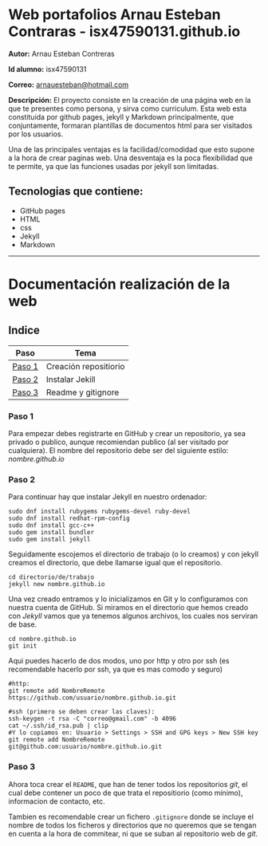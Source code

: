 # Web portafolios Arnau Esteban Contraras - isx47590131.github.io

**Autor:** Arnau Esteban Contreras

**Id alumno:** isx47590131

**Correo:** arnauesteban@hotmail.com

**Descripción:** El proyecto consiste en la creación de una página web en la que te presentes como persona, y sirva como 
curriculum. Esta web esta constituida  por github pages, jekyll y Markdown principalmente, que conjuntamente, formaran plantillas de documentos html para ser visitados por los usuarios. 

Una de las principales ventajas es la facilidad/comodidad que esto supone a la hora de crear paginas web. 
Una desventaja es la poca flexibilidad que te permite, ya que las funciones usadas por jekyll son limitadas.


## Tecnologias que contiene:

- GitHub pages
- HTML
- css
- Jekyll
- Markdown


-----

# Documentación realización de la web

## Indice

|     Paso      | Tema          |
| ------------- |-------------- |
|[Paso 1](#Paso-1) | Creación repositiorio  |
| [Paso 2](#**Paso-2**) | Instalar Jekill       |
| [Paso 3](#Paso-3) | Readme y gitignore     |



### Paso 1

Para empezar debes registrarte en GitHub y crear un repositorio, ya sea privado o publico, aunque recomiendan publico (al ser visitado por cualquiera). El nombre del repositorio debe ser del siguiente  estilo: *nombre.github.io* 

### **Paso 2**

Para continuar hay que instalar Jekyll en nuestro ordenador:

```
sudo dnf install rubygems rubygems-devel ruby-devel
sudo dnf install redhat-rpm-config
sudo dnf install gcc-c++
sudo gem install bundler
sudo gem install jekyll
```

Seguidamente escojemos el directorio de trabajo (o lo creamos) y con jekyll creamos el directorio, que debe llamarse igual que el repositorio.

```
cd directorio/de/trabajo
jekyll new nombre.github.io

```

Una vez creado entramos y lo inicializamos en Git y lo configuramos con nuestra cuenta de GitHub.
Si miramos en el directorio que hemos creado con *Jekyll* vamos que ya tenemos algunos archivos, los cuales nos serviran de base.

```
cd nombre.github.io
git init
```

Aqui puedes hacerlo de dos modos, uno por http y otro por ssh (es recomendable hacerlo por ssh, ya que es mas comodo y seguro)

```
#http:
git remote add NombreRemote https://github.com/usuario/nombre.github.io.git

#ssh (primero se deben crear las claves):
ssh-keygen -t rsa -C "correo@gmail.com" -b 4096
cat ~/.ssh/id_rsa.pub | clip
#Y lo copiamos en: Usuario > Settings > SSH and GPG keys > New SSH key
git remote add NombreRemote git@github.com:usuario/nombre.github.io.git

```


### **Paso 3**

Ahora toca crear el `README`, que han de tener todos los repositorios *git*, el cual debe contener un poco de que trata el repositiorio (como mínimo), informacion de contacto, etc.

Tambien es recomendable crear un fichero `.gitignore` donde se incluye el nombre de todos los ficheros y directorios que no queremos que se tengan en cuenta a la hora de commitear, ni que se suban al repositorio web de *git*.

